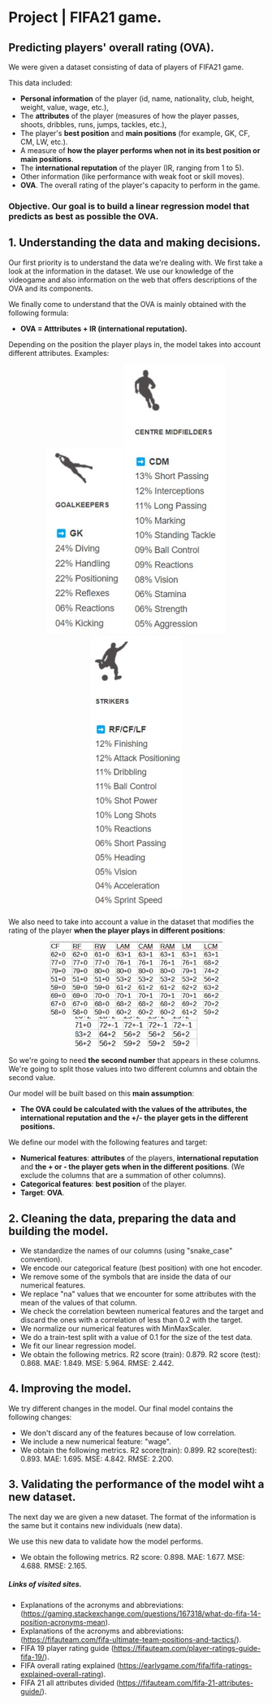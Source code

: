 # Project | FIFA21 game.
## Predicting players' overall rating (OVA).

We were given a dataset consisting of data of players of FIFA21 game.

This data included:
- **Personal information** of the player (id, name, nationality, club, height, weight, value, wage, etc.),
- The **attributes** of the player (measures of how the player passes, shoots, dribbles, runs, jumps, tackles, etc.),
- The player's **best position** and **main positions** (for example, GK, CF, CM, LW, etc.).
- A measure of **how the player performs when not in its best position or main positions**.
- The **international reputation** of the player (IR, ranging from 1 to 5).
- Other information (like performance with weak foot or skill moves).
- **OVA**. The overall rating of the player's capacity to perform in the game.

### **Objective**. Our goal is to build a **linear regression model** that predicts as best as possible the **OVA**.


## 1. Understanding the data and making decisions.
Our first priority is to understand the data we're dealing with. We first take a look at the information in the dataset.
We use our knowledge of the videogame and also information on the web that offers descriptions of the OVA and its components.

We finally come to understand that the OVA is mainly obtained with the following formula:

- **OVA = Atttributes + IR (international reputation).**

Depending on the position the player plays in, the model takes into account different attributes. Examples:

<div align="center">
  <img src="https://github.com/92CMDiego/Project_FIFA21/blob/main/GK.jpg?raw=true" alt="" width="150">
  <img src="https://github.com/92CMDiego/Project_FIFA21/blob/main/CDM.jpg?raw=true" alt="" width="200">
  <img src="https://github.com/92CMDiego/Project_FIFA21/blob/main/STRIKER.jpg?raw=true" alt="" width="180">
</div>

We also need to take into account a value in the dataset that modifies the rating of the player **when the player plays in different positions**:

<div align="center">
  <img src="https://github.com/92CMDiego/Project_FIFA21/blob/main/Improved%20performance.jpg?raw=true" alt="" width="340">
  <img src="https://github.com/92CMDiego/Project_FIFA21/blob/main/Decreased%20performance.jpg?raw=true" alt="" width="240">
</div>

So we're going to need **the second number** that appears in these columns. We're going to split those values into two different columns and obtain the second value.

Our model will be built based on this **main assumption**:
    
- **The OVA could be calculated with the values of the attributes, the international reputation and the +/- the player gets in the different positions.**

We define our model with the following features and target:
- **Numerical features**: **attributes** of the players, **international reputation** and **the + or - the player gets when in the different positions**.
(We exclude the columns that are a summation of other columns).
- **Categorical features**: **best position** of the player.
- **Target**: **OVA**.


## 2. Cleaning the data, preparing the data and building the model.
- We standardize the names of our columns (using "snake_case" convention).
- We encode our categorical feature (best position) with one hot encoder.
- We remove some of the symbols that are inside the data of our numerical features.
- We replace "na" values that we encounter for some attributes with the mean of the values of that column.
- We check the correlation bewteen numerical features and the target and discard the ones with a correlation of less than 0.2 with the target.
- We normalize our numerical features with MinMaxScaler.
- We do a train-test split with a value of 0.1 for the size of the test data.
- We fit our linear regression model.
- We obtain the following metrics. R2 score (train): 0.879. R2 score (test): 0.868. MAE: 1.849. MSE: 5.964. RMSE: 2.442.

## 4. Improving the model.
We try different changes in the model. Our final model contains the following changes:
- We don't discard any of the features because of low correlation.
- We include a new numerical feature: "wage".
- We obtain the following metrics. R2 score(train): 0.899. R2 score(test): 0.893. MAE: 1.695. MSE: 4.842. RMSE: 2.200.

## 3. Validating the performance of the model wiht a new dataset.
The next day we are given a new dataset. The format of the information is the same but it contains new individuals (new data).

We use this new data to validate how the model performs.
- We obtain the following metrics. R2 score: 0.898. MAE: 1.677. MSE: 4.688. RMSE: 2.165.

##### Links of visited sites.
- Explanations of the acronyms and abbreviations: (https://gaming.stackexchange.com/questions/167318/what-do-fifa-14-position-acronyms-mean).
- Explanations of the acronyms and abbreviations: (https://fifauteam.com/fifa-ultimate-team-positions-and-tactics/).
- FIFA 19 player rating guide (https://fifauteam.com/player-ratings-guide-fifa-19/).
- FIFA overall rating explained (https://earlygame.com/fifa/fifa-ratings-explained-overall-rating).
- FIFA 21 all attributes divided (https://fifauteam.com/fifa-21-attributes-guide/).
